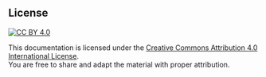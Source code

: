 ## License

[![CC BY 4.0](https://img.shields.io/badge/License-CC%20BY%204.0-lightgrey.svg)](https://creativecommons.org/licenses/by/4.0/)

This documentation is licensed under the [Creative Commons Attribution 4.0 International License](https://creativecommons.org/licenses/by/4.0/).  
You are free to share and adapt the material with proper attribution.